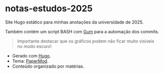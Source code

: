 # notas-estudos-2025 

Site Hugo estático para minhas anotações da universidade de 2025.

Também contém um script BASH com [Gum](https://github.com/charmbracelet/gum) para a automação dos commits.

> Importante destacar que os gráficos podem não ficar muito visíveis no modo escuro!

*   Gerado com [Hugo](https://gohugo.io/).
*   Tema: [PaperMod](https://github.com/adityatelange/hugo-PaperMod).
*   Conteúdo organizado por matérias.

